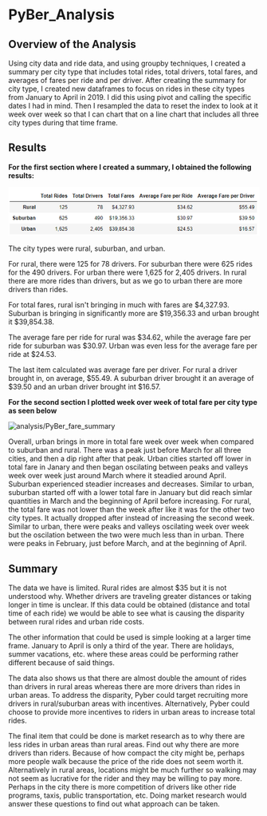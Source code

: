 # PyBer_Analysis

## Overview of the Analysis
Using city data and ride data, and using groupby techniques, I created a summary per city type that includes total rides, total drivers, total fares, and averages of fares per ride and per driver.
After creating the summary for city type, I created new dataframes to focus on rides in these city types from January to April in 2019. I did this using pivot and calling the specific dates I had in mind. Then I resampled the data to reset the index to look at it week over week so that I can chart that on a line chart that includes all three city types during that time frame.

## Results
**For the first section where I created a summary, I obtained the following results:**

![analysis/Per_City_Type_Summary.png](analysis/Per_City_Type_Summary.png) 

The city types were rural, suburban, and urban. 

For rural, there were 125 for 78 drivers. For suburban there were 625 rides for the 490 drivers. For urban there were 1,625 for 2,405 drivers. In rural there are more rides than drivers, but as we go to urban there are more drivers than rides. 

For total fares, rural isn't bringing in much with fares are $4,327.93. Suburban is bringing in significantly more are $19,356.33 and urban brought it $39,854.38. 

The average fare per ride for rural was $34.62, while the average fare per ride for suburban was $30.97. Urban was even less for the average fare per ride at $24.53.

The last item calculated was average fare per driver. For rural a driver brought in, on average, $55.49. A suburban driver brought it an average of $39.50 and an urban driver brought int $16.57.

**For the second section I plotted week over week of total fare per city type as seen below**

![analysis/PyBer_fare_summary](analysis/PyBer_fare_summary) 

Overall, urban brings in more in total fare week over week when compared to suburban and rural. There was a peak just before March for all three cities, and then a dip right after that peak. 
Urban cities started off lower in total fare in Janary and then began oscilating between peaks and valleys week over week just around March where it steadied around April. Suburban experienced steadier increases and decreases. Similar to urban, suburban started off with a lower total fare in January but did reach simlar quantities in March and the beginning of April before increasing. For rural, the total fare was not lower than the week after like it was for the other two city types. It actually dropped after instead of increasing the second week. Similar to urban, there were peaks and valleys oscilating week over week but the oscilation between the two were much less than in urban. There were peaks in February, just before March, and at the beginning of April.


## Summary

The data we have is limited. Rural rides are almost $35 but it is not understood why. Whether drivers are traveling greater distances or taking longer in time is unclear. If this data could be obtained (distance and total time of each ride) we would be able to see what is causing the disparity between rural rides and urban ride costs.

The other information that could be used is simple looking at a larger time frame. January to April is only a third of the year. There are holidays, summer vacations, etc. where these areas could be performing rather different because of said things.

The data also shows us that there are almost double the amount of rides than drivers in rural areas whereas there are more drivers than rides in urban areas. To address the disparity, Pyber could target recruiting more drivers in rural/suburban areas with incentives. Alternatively, Pyber could choose to provide more incentives to riders in urban areas to increase total rides.

The final item that could be done is market research as to why there are less rides in urban areas than rural areas. Find out why there are more drivers than riders. Because of how compact the city might be, perhaps more people walk because the price of the ride does not seem worth it. Alternatively in rural areas, locations might be much further so walking may not seem as lucrative for the rider and they may be willing to pay more. Perhaps in the city there is more competition of drivers like other ride programs, taxis, public transportation, etc. Doing market research would answer these questions to find out what approach can be taken.

